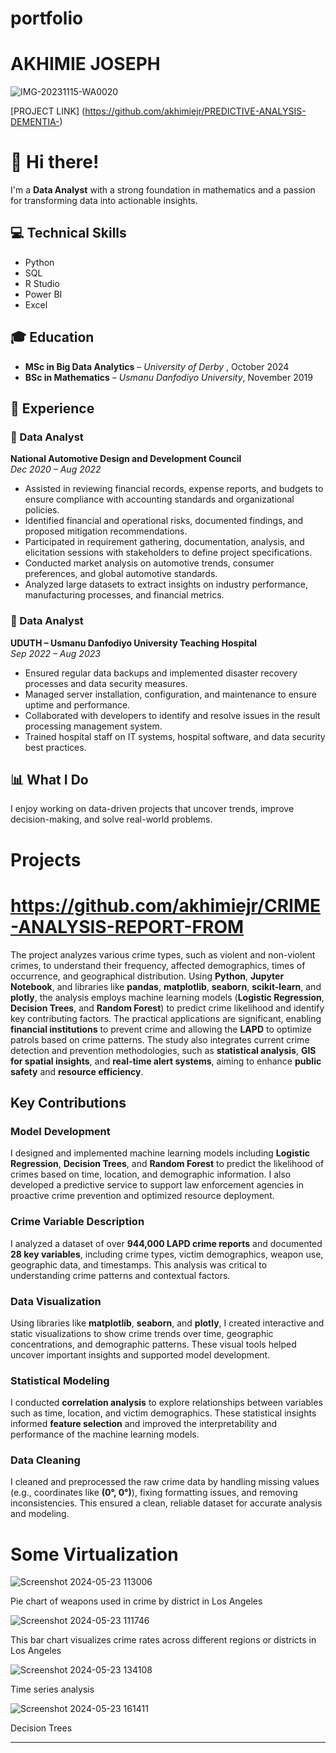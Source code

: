 # portfolio
# AKHIMIE JOSEPH
![IMG-20231115-WA0020](https://github.com/user-attachments/assets/36a67308-a6d7-41a2-8492-d9d77e048802)

[PROJECT LINK] (https://github.com/akhimiejr/PREDICTIVE-ANALYSIS-DEMENTIA-)
# 👋 Hi there!

I'm a **Data Analyst** with a strong foundation in mathematics and a passion for transforming data into actionable insights.

## 💻 Technical Skills
- Python  
- SQL  
- R Studio  
- Power BI  
- Excel  

## 🎓 Education
- **MSc in Big Data Analytics** – *University of Derby* , October 2024 
- **BSc in Mathematics** – *Usmanu Danfodiyo University*, November 2019  
## 💼 Experience

### 🏢 Data Analyst  
**National Automotive Design and Development Council**  
*Dec 2020 – Aug 2022*  
- Assisted in reviewing financial records, expense reports, and budgets to ensure compliance with accounting standards and organizational policies.  
- Identified financial and operational risks, documented findings, and proposed mitigation recommendations.  
- Participated in requirement gathering, documentation, analysis, and elicitation sessions with stakeholders to define project specifications.  
- Conducted market analysis on automotive trends, consumer preferences, and global automotive standards.  
- Analyzed large datasets to extract insights on industry performance, manufacturing processes, and financial metrics.

### 🏥 Data Analyst  
**UDUTH – Usmanu Danfodiyo University Teaching Hospital**  
*Sep 2022 – Aug 2023*  
- Ensured regular data backups and implemented disaster recovery processes and data security measures.  
- Managed server installation, configuration, and maintenance to ensure uptime and performance.  
- Collaborated with developers to identify and resolve issues in the result processing management system.  
- Trained hospital staff on IT systems, hospital software, and data security best practices.


## 📊 What I Do
I enjoy working on data-driven projects that uncover trends, improve decision-making, and solve real-world problems.
# Projects

# https://github.com/akhimiejr/CRIME-ANALYSIS-REPORT-FROM

The project analyzes various crime types, such as violent and non-violent crimes, to understand their frequency, affected demographics, times of occurrence, and geographical distribution. Using **Python**, **Jupyter Notebook**, and libraries like **pandas**, **matplotlib**, **seaborn**, **scikit-learn**, and **plotly**, the analysis employs machine learning models (**Logistic Regression**, **Decision Trees**, and **Random Forest**) to predict crime likelihood and identify key contributing factors. The practical applications are significant, enabling **financial institutions** to prevent crime and allowing the **LAPD** to optimize patrols based on crime patterns. The study also integrates current crime detection and prevention methodologies, such as **statistical analysis**, **GIS for spatial insights**, and **real-time alert systems**, aiming to enhance **public safety** and **resource efficiency**.
##  Key Contributions
###  Model Development 
I designed and implemented machine learning models including **Logistic Regression**, **Decision Trees**, and **Random Forest** to predict the likelihood of crimes based on time, location, and demographic information. I also developed a predictive service to support law enforcement agencies in proactive crime prevention and optimized resource deployment.
###  Crime Variable Description  
I analyzed a dataset of over **944,000 LAPD crime reports** and documented **28 key variables**, including crime types, victim demographics, weapon use, geographic data, and timestamps. This analysis was critical to understanding crime patterns and contextual factors.
###  Data Visualization  
Using libraries like **matplotlib**, **seaborn**, and **plotly**, I created interactive and static visualizations to show crime trends over time, geographic concentrations, and demographic patterns. These visual tools helped uncover important insights and supported model development.
###  Statistical Modeling  
I conducted **correlation analysis** to explore relationships between variables such as time, location, and victim demographics. These statistical insights informed **feature selection** and improved the interpretability and performance of the machine learning models.
###  Data Cleaning  
I cleaned and preprocessed the raw crime data by handling missing values (e.g., coordinates like **(0°, 0°)**), fixing formatting issues, and removing inconsistencies. This ensured a clean, reliable dataset for accurate analysis and modeling.
#  Some Virtualization
![Screenshot 2024-05-23 113006](https://github.com/user-attachments/assets/7649b681-9448-4a18-b83d-cde628c75764)

Pie chart of weapons used in crime by district in Los Angeles

![Screenshot 2024-05-23 111746](https://github.com/user-attachments/assets/7af26b35-c15f-49d0-8bb6-4e8ebb171754)

This bar chart visualizes crime rates across different regions or districts in Los Angeles

![Screenshot 2024-05-23 134108](https://github.com/user-attachments/assets/df7b0c1d-dbff-40a9-99b7-964def1a1350)

Time series analysis

![Screenshot 2024-05-23 161411](https://github.com/user-attachments/assets/adfe7d1d-4530-48b0-bca8-7ef4c7ecf426)

Decision Trees


---



